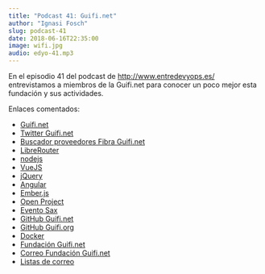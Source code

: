 ```yaml
---
title: "Podcast 41: Guifi.net"
author: "Ignasi Fosch"
slug: podcast-41
date: 2018-06-16T22:35:00
image: wifi.jpg
audio: edyo-41.mp3
---
```


En el episodio 41 del podcast de http://www.entredevyops.es/ entrevistamos a miembros de la Guifi.net para conocer un poco mejor esta fundación y sus actividades.

<!--more-->

Enlaces comentados:

- [Guifi.net](https://guifi.net/)
- [Twitter Guifi.net](https://twitter.com/guifinet)
- [Buscador proveedores Fibra Guifi.net](https://guifi.net/es/node/2413/suppliers)
- [LibreRouter](https://librerouter.org/)
- [nodejs](https://nodejs.org/)
- [VueJS](https://vuejs.org/)
- [jQuery](https://jquery.com/)
- [Angular](https://angular.io/)
- [Ember.js](https://www.emberjs.com/)
- [Open Project](https://www.openproject.org/)
- [Evento Sax](https://sax2018.ribaguifi.com/)
- [GitHub Guifi.net](https://github.com/guifi)
- [GitHub Guifi.org](https://github.com/guifi-org)
- [Docker](https://www.docker.com/)
- [Fundación Guifi.net](https://fundacio.guifi.net/)
- [Correo Fundación Guifi.net](mailto:fundacio@guifi.net)
- [Listas de correo](https://lists.guifi.net)
